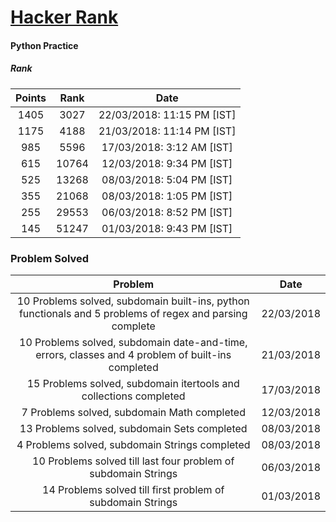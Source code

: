# [Hacker Rank](https://www.hackerrank.com/)
#### Python Practice


##### **Rank**

| Points | Rank | Date  |
|:-----: |:----:| :----:|
| 1405 | 3027  | 22/03/2018: 11:15 PM [IST] |
| 1175 | 4188  | 21/03/2018: 11:14 PM [IST] |
| 985 | 5596  | 17/03/2018: 3:12 AM [IST] |
| 615 | 10764 | 12/03/2018: 9:34 PM [IST] |
| 525 | 13268 | 08/03/2018: 5:04 PM [IST] |
| 355 | 21068 | 08/03/2018: 1:05 PM [IST] |
| 255 | 29553 | 06/03/2018: 8:52 PM [IST] |
| 145 | 51247 | 01/03/2018: 9:43 PM [IST] |

### **Problem Solved**

| Problem | Date |
| :------:|:----:|
| 10 Problems solved, subdomain built-ins, python functionals and 5 problems of regex and parsing complete | 22/03/2018 |
| 10 Problems solved, subdomain date-and-time, errors, classes and 4 problem of built-ins completed | 21/03/2018 |
| 15 Problems solved, subdomain itertools and collections completed | 17/03/2018 |
| 7 Problems solved, subdomain Math completed | 12/03/2018 |
| 13 Problems solved, subdomain Sets completed | 08/03/2018 |
| 4 Problems solved, subdomain Strings completed | 08/03/2018 |
| 10 Problems solved till last four problem of subdomain Strings | 06/03/2018 |
| 14 Problems solved till first problem of subdomain Strings | 01/03/2018 |
